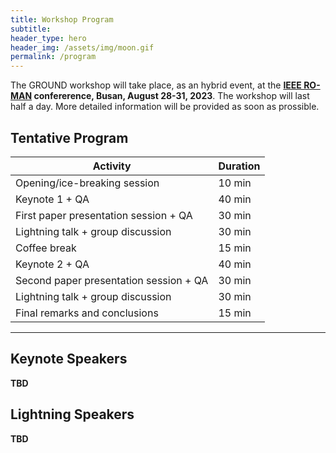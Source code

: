 ```yaml
---
title: Workshop Program
subtitle: 
header_type: hero
header_img: /assets/img/moon.gif
permalink: /program
---
```


The GROUND workshop will take place, as an hybrid event, at the **[IEEE RO-MAN](http://ro-man2023.org/main) confererence, Busan, August 28-31, 2023**. The workshop will last half a day. More detailed information will be provided as soon as prossible.


## Tentative Program

| **Activity**                           | **Duration** |
|----------------------------------------|--------------|
| Opening/ice-breaking session           | 10 min       |
| Keynote 1 + QA                         | 40 min       |
| First paper presentation session + QA  | 30 min       |
| Lightning talk + group discussion      | 30 min       |
| Coffee break                           | 15 min       |
| Keynote 2 + QA                         | 40 min       |
| Second paper presentation session + QA | 30 min       |
| Lightning talk + group discussion      | 30 min       |
| Final remarks and conclusions          | 15 min       |

 ---

 ## Keynote Speakers

**TBD**


 ## Lightning Speakers

**TBD**